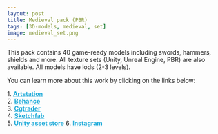 ```yaml
---
layout: post 
title: Medieval pack (PBR)
tags: [3D-models, medieval, set]
image: medieval_set.png
---
```

This pack contains 40 game-ready models including swords, hammers, shields and more. 
All texture sets (Unity, Unreal Engine, PBR) are also available. 
All models have lods (2-3 levels).

<!--more-->

You can learn more about this work by clicking on the links below: <br/>

<div>
	1.
    <a href="https://www.artstation.com/artwork/DxxQGR" target="_blank" style="font-weight: bold; color: #1CAAD9;">Artstation</a><br/>
	2.
	<a href="https://www.behance.net/gallery/71770413/Medieval-pack-(PBR)" target="_blank" style="font-weight: bold; color: #1CAAD9;">Behance</a><br/>	
	3.
	<a href="https://www.cgtrader.com/3d-models/military/melee/medieval-pack-pbr" target="_blank" style="font-weight: bold; color: #1CAAD9;">Cgtrader</a><br/>
	4.
	<a href="https://sketchfab.com/3d-models/medieval-sword-of-the-viking-13bbadb92e7f4652b92f85502a1c72fc" target="_blank" style="font-weight: bold; color: #1CAAD9;">Sketchfab</a><br/>	
	5.
	<a href="https://assetstore.unity.com/packages/3d/props/weapons/medieval-pack-pbr-121540" target="_blank" style="font-weight: bold; color: #1CAAD9;">Unity asset store</a>
	6.
	<a href="https://www.instagram.com/p/CCarCWFB2x0/" target="_blank" style="font-weight: bold; color: #1CAAD9;">Instagram</a><br/>
</div>
